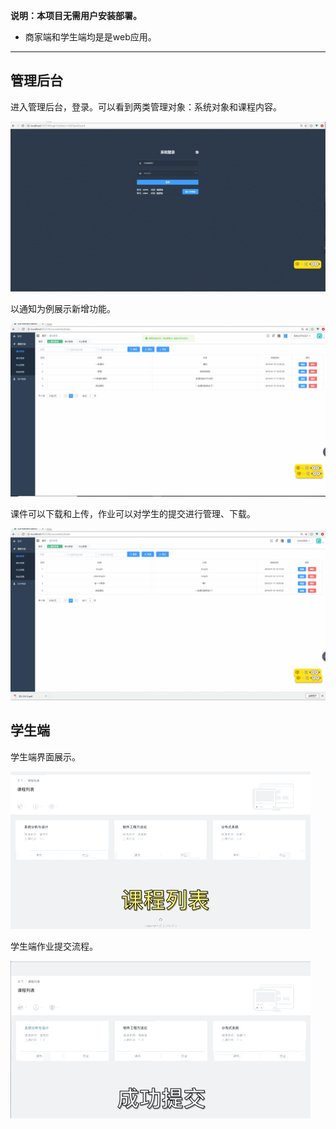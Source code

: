 **说明：本项目无需用户安装部署。**

- 商家端和学生端均是是web应用。

---
## 管理后台

进入管理后台，登录。可以看到两类管理对象：系统对象和课程内容。

<img src="admin1.gif"/>

以通知为例展示新增功能。

<img src="admin2.gif"/>

课件可以下载和上传，作业可以对学生的提交进行管理、下载。

<img src="admin3.gif"/>

## 学生端

学生端界面展示。

<img src="student1.gif"/>

学生端作业提交流程。

<img src="student2.gif"/>
